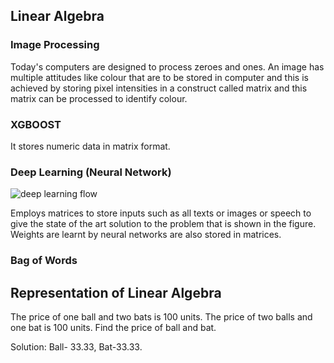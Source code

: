 ## Linear Algebra

### Image Processing
Today's computers are designed to process zeroes and ones. 
An image has multiple attitudes like colour that are to be stored in computer and this is achieved by storing pixel intensities in a construct called matrix and this matrix can be processed to identify colour.

### XGBOOST
It stores numeric data in matrix format.


### Deep Learning (Neural Network)
![deep learning flow](https://media.geeksforgeeks.org/wp-content/uploads/20211226150052/kisspngdeeplearningartificialneuralnetworkmachineleneurons5adb77d61591897756916615243325020884.png)

Employs matrices to store inputs such as all texts or images or speech to give the state of the art solution to the problem that is shown in the figure.
Weights are learnt by neural networks are also stored in matrices.

### Bag of Words

## Representation of Linear Algebra
The price of one ball and two bats is 100 units.
The price of two balls and one bat is 100 units.
Find the price of ball and bat.

Solution: Ball- 33.33, Bat-33.33.

